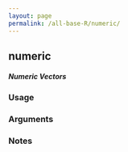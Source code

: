 ```yaml
---
layout: page
permalink: /all-base-R/numeric/
---
```


## __numeric__

#### _Numeric Vectors_

### Usage

### Arguments

### Notes
